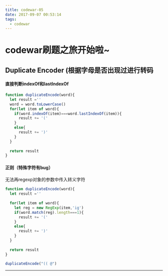 ```yaml
---
title: codewar-05
date: 2017-09-07 00:53:14
tags:
  - codewar
---
```


# codewar刷题之旅开始啦~

## Duplicate Encoder (根据字母是否出现过进行转码

#### 直接判断indexOf和lastIndexOf
```javascript
function duplicateEncode(word){
  let result =''
  word = word.toLowerCase()
  for(let item of word){
    if(word.indexOf(item)===word.lastIndexOf(item)){
      result += '('
    }
    else{
      result += ')'
    }
  }
  
  return result
}
```

#### 正则（特殊字符有bug）
无法再regexp对象的参数中传入转义字符

```javascript
function duplicateEncode(word){
  let result =''
  
  for(let item of word){
    let reg = new RegExp(item,'ig')
    if(word.match(reg).length===1){
      result += '('
    }
    else{
      result += ')'
    }
  }
  
  return result
}

duplicateEncode("(( @")
```

---